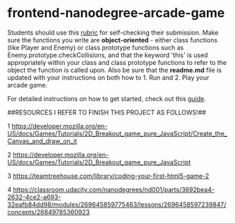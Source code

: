 frontend-nanodegree-arcade-game
===============================

Students should use this [rubric](https://review.udacity.com/#!/projects/2696458597/rubric) for self-checking their submission. Make sure the functions you write are **object-oriented** - either class functions (like Player and Enemy) or class prototype functions such as Enemy.prototype.checkCollisions, and that the keyword 'this' is used appropriately within your class and class prototype functions to refer to the object the function is called upon. Also be sure that the **readme.md** file is updated with your instructions on both how to 1. Run and 2. Play your arcade game.

For detailed instructions on how to get started, check out this [guide](https://docs.google.com/document/d/1v01aScPjSWCCWQLIpFqvg3-vXLH2e8_SZQKC8jNO0Dc/pub?embedded=true).


##RESOURCES I REFER TO FINISH THIS PROJECT AS FOLLOWS!##

1 https://developer.mozilla.org/en-US/docs/Games/Tutorials/2D_Breakout_game_pure_JavaScript/Create_the_Canvas_and_draw_on_it

2 https://developer.mozilla.org/en-US/docs/Games/Tutorials/2D_Breakout_game_pure_JavaScript

3 https://teamtreehouse.com/library/coding-your-first-html5-game-2

4 https://classroom.udacity.com/nanodegrees/nd001/parts/3692bea4-2632-4ce2-a693-32eafb84dd98/modules/269645859775463/lessons/2696458597239847/concepts/26849785360923
